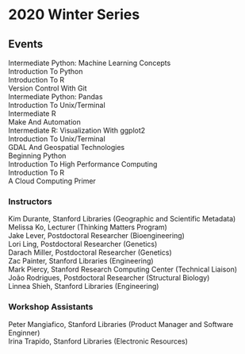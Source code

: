 # 2020 Winter Series

## Events   

Intermediate Python: Machine Learning Concepts   
Introduction To Python   
Introduction To R   
Version Control With Git   
Intermediate Python: Pandas   
Introduction To Unix/Terminal   
Intermediate R      
Make And Automation   
Intermediate R: Visualization With ggplot2   
Introduction To Unix/Terminal   
GDAL And Geospatial Technologies   
Beginning Python   
Introduction To High Performance Computing   
Introduction To R   
A Cloud Computing Primer   

### Instructors

Kim Durante, Stanford Libraries (Geographic and Scientific Metadata)  
Melissa Ko, Lecturer (Thinking Matters Program)  
Jake Lever, Postdoctoral Researcher (Bioengineering)  
Lori Ling, Postdoctoral Researcher (Genetics)  
Darach Miller, Postdoctoral Researcher (Genetics)  
Zac Painter, Stanford Libraries (Engineering)  
Mark Piercy, Stanford Research Computing Center (Technical Liaison)  
João Rodrigues, Postdoctoral Researcher (Structural Biology)  
Linnea Shieh, Stanford Libraries (Engineering)  


### Workshop Assistants

Peter Mangiafico, Stanford Libraries (Product Manager and Software Enginner)  
Irina Trapido, Stanford Libraries (Electronic Resources)  

